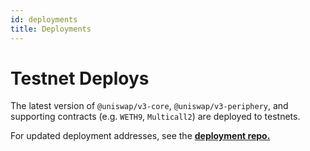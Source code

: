 ```yaml
---
id: deployments
title: Deployments
---
```

# Testnet Deploys

The latest version of `@uniswap/v3-core`, `@uniswap/v3-periphery`,
and supporting contracts (e.g. `WETH9`, `Multicall2`) are 
deployed to testnets.

For updated deployment addresses, see the [**deployment repo.**](https://github.com/Uniswap/uniswap-v3-periphery/blob/main/testnet-deploys.md)